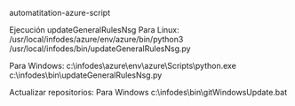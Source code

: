 automatitation-azure-script

Ejecución
updateGeneralRulesNsg
Para Linux:
/usr/local/infodes/azure/env/azure/bin/python3 /usr/local/infodes/bin/updateGeneralRulesNsg.py

Para Windows:
c:\infodes\azure\env\azure\Scripts\python.exe c:\infodes\bin\updateGeneralRulesNsg.py

Actualizar repositorios:
Para Windows
c:\infodes\bin\gitWindowsUpdate.bat
